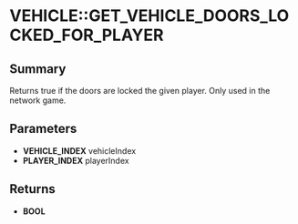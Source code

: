 # VEHICLE::GET_VEHICLE_DOORS_LOCKED_FOR_PLAYER

## Summary
Returns true if the doors are locked the given player. Only used in the network game.

## Parameters
* **VEHICLE_INDEX** vehicleIndex
* **PLAYER_INDEX** playerIndex

## Returns
* **BOOL**